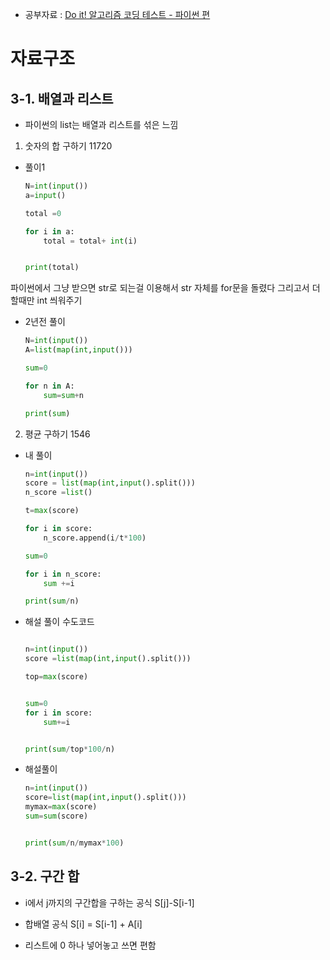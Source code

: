 - 공부자료 : [Do it! 알고리즘 코딩 테스트 - 파이썬 편](https://www.yes24.com/Product/Goods/111686187)


# 자료구조

## 3-1. 배열과 리스트
- 파이썬의 list는 배열과 리스트를 섞은 느낌

1. 숫자의 합 구하기 11720

- 풀이1
    ```python
    N=int(input())
    a=input()

    total =0

    for i in a:
        total = total+ int(i)

    
    print(total)
    ```

파이썬에서 그냥 받으면 str로 되는걸 이용해서 str 자체를 for문을 돌렸다
그리고서 더할때만 int 씌워주기


- 2년전 풀이
    ```python
    N=int(input())
    A=list(map(int,input()))

    sum=0

    for n in A: 
        sum=sum+n

    print(sum)
    ```




2. 평균 구하기 1546
- 내 풀이
    ```python
    n=int(input())
    score = list(map(int,input().split()))
    n_score =list()

    t=max(score)

    for i in score:
        n_score.append(i/t*100)

    sum=0

    for i in n_score:
        sum +=i

    print(sum/n)
    ```

- 해설 풀이 수도코드
    ```python

    n=int(input())
    score =list(map(int,input().split()))

    top=max(score)


    sum=0
    for i in score:
        sum+=i


    print(sum/top*100/n)
    ```

- 해설풀이
    ```python 
    n=int(input())
    score=list(map(int,input().split()))
    mymax=max(score)
    sum=sum(score)


    print(sum/n/mymax*100)
    ```



## 3-2. 구간 합
- i에서 j까지의 구간합을 구하는 공식
S[j]-S[i-1]

- 합배열 공식
S[i] = S[i-1] + A[i]

- 리스트에 0 하나 넣어놓고 쓰면 편함